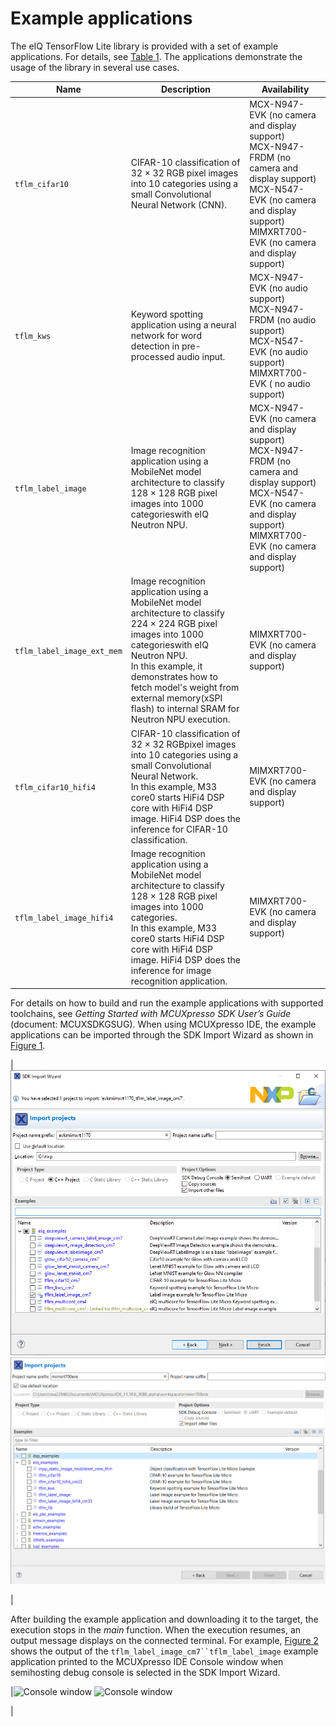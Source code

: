 # Example applications

The eIQ TensorFlow Lite library is provided with a set of example applications. For details, see [Table 1](example_applications.md#TABLE_LISTOFEXAMPLEAPP). The applications demonstrate the usage of the library in several use cases.

|Name|Description|Availability|
|----|-----------|------------|
|`tflm_cifar10`|CIFAR-10 classification of 32 × 32 RGB pixel images into 10 categories using a small Convolutional Neural Network \(CNN\).|MCX-N947-EVK \(no camera and display support\) <br> MCX-N947-FRDM \(no camera and display support\) <br> MCX-N547-EVK \(no camera and display support\) <br> MIMXRT700-EVK \(no camera and display support\) |
|`tflm_kws`|Keyword spotting application using a neural network for word detection in pre-processed audio input.|MCX-N947-EVK \(no audio support\) <br> MCX-N947-FRDM \(no audio support\) <br> MCX-N547-EVK \(no audio support\) <br> MIMXRT700-EVK \( no audio support\) |
|`tflm_label_image`|Image recognition application using a MobileNet model architecture to classify 128 × 128 RGB pixel images into 1000 categorieswith eIQ Neutron NPU.|MCX-N947-EVK \(no camera and display support\) <br> MCX-N947-FRDM \(no camera and display support\) <br> MCX-N547-EVK \(no camera and display support\) <br> MIMXRT700-EVK \(no camera and display support\)|
|`tflm_label_image_ext_mem`|Image recognition application using a MobileNet model architecture to classify 224 × 224 RGB pixel images into 1000 categorieswith eIQ Neutron NPU. <br> In this example, it demonstrates how to fetch model's weight from external memory(xSPI flash) to internal SRAM for Neutron NPU execution.|MIMXRT700-EVK \(no camera and display support\)|
|`tflm_cifar10_hifi4`|CIFAR-10 classification of 32 × 32 RGBpixel images into 10 categories using a small Convolutional Neural Network.<br> In this example, M33 core0 starts HiFi4 DSP core with HiFi4 DSP image. HiFi4 DSP does the inference for CIFAR-10 classification.| MIMXRT700-EVK \(no camera and display support\)|
|`tflm_label_image_hifi4`|Image recognition application using a MobileNet model architecture to classify 128 × 128 RGB pixel images into 1000 categories. <br> In this example, M33 core0 starts HiFi4 DSP core with HiFi4 DSP image. HiFi4 DSP does the inference for image recognition application.| MIMXRT700-EVK \(no camera and display support\)|

For details on how to build and run the example applications with supported toolchains, see *Getting Started with MCUXpresso SDK User’s Guide* \(document: MCUXSDKGSUG\). When using MCUXpresso IDE, the example applications can be imported through the SDK Import Wizard as shown in [Figure 1](example_applications.md#FIG_IDEIMPORTWIZARD).

|![](../images/fig3.png "MCUXpresso SDK import projects wizard") ![](../images/RT700_EIQ_Examples.png "MCUXpresso SDK import projects wizard")

|

After building the example application and downloading it to the target, the execution stops in the *main* function. When the execution resumes, an output message displays on the connected terminal. For example, [Figure 2](example_applications.md#FIG_IDECONSOLEWINDOW) shows the output of the `tflm_label_image_cm7``tflm_label_image` example application printed to the MCUXpresso IDE Console window when semihosting debug console is selected in the SDK Import Wizard.

|![](../images/fig4.png "Console
									window") ![](../images/RT700_EIQ_TFLM.png "Console
									window")

|

